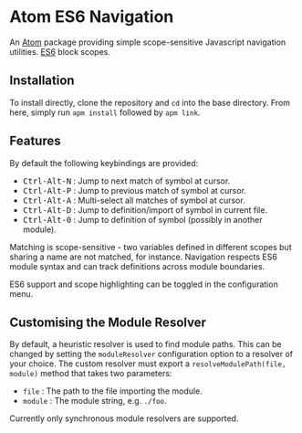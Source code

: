 # Atom ES6 Navigation

An [Atom](https://atom.io) package providing simple scope-sensitive Javascript navigation utilities. [ES6](https://people.mozilla.org/~jorendorff/es6-draft.html) block scopes.

## Installation
To install directly, clone the repository and `cd` into the base directory. From here, simply run `apm install` followed by `apm link`.


## Features

By default the following keybindings are provided:
* <kbd>Ctrl-Alt-N</kbd> : Jump to next match of symbol at cursor.
* <kbd>Ctrl-Alt-P</kbd> : Jump to previous match of symbol at cursor.
* <kbd>Ctrl-Alt-A</kbd> : Multi-select all matches of symbol at cursor.
* <kbd>Ctrl-Alt-D</kbd> : Jump to definition/import of symbol in current file.
* <kbd>Ctrl-Alt-0</kbd> : Jump to definition of symbol (possibly in another module).

Matching is scope-sensitive - two variables defined in different scopes but sharing a name are not matched, for instance. Navigation respects ES6 module syntax and can track definitions across module boundaries.

ES6 support and scope highlighting can be toggled in the configuration menu.

## Customising the Module Resolver
By default, a heuristic resolver is used to find module paths. This can be changed by setting the `moduleResolver` configuration option to a resolver of your choice. The custom resolver must export a `resolveModulePath(file, module)` method that takes two parameters:
* `file` : The path to the file importing the module.
* `module` : The module string, e.g. `./foo`.

Currently only synchronous module resolvers are supported.
